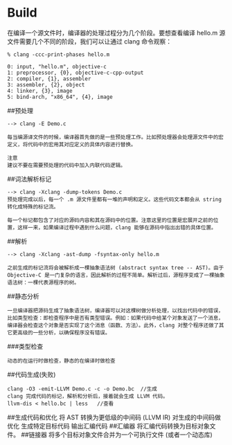 # Build

<!-- create time: 2014-12-04 00:48:03  -->

在编译一个源文件时，编译器的处理过程分为几个阶段。要想查看编译 hello.m 源文件需要几个不同的阶段，我们可以让通过 clang 命令观察：

    % clang -ccc-print-phases hello.m

    0: input, "hello.m", objective-c
    1: preprocessor, {0}, objective-c-cpp-output
    2: compiler, {1}, assembler
    3: assembler, {2}, object
    4: linker, {3}, image
    5: bind-arch, "x86_64", {4}, image

##预处理

    --> clang -E Demo.c
    
    每当编源译文件的时候，编译器首先做的是一些预处理工作。比如预处理器会处理源文件中的宏定义，将代码中的宏用其对应定义的具体内容进行替换。

    注意
    建议不要在需要预处理的代码中加入内联代码逻辑。

##词法解析标记

    --> clang -Xclang -dump-tokens Demo.c
    预处理完成以后，每一个 .m 源文件里都有一堆的声明和定义。这些代码文本都会从 string 转化成特殊的标记流。

    每一个标记都包含了对应的源码内容和其在源码中的位置。注意这里的位置是宏展开之前的位置，这样一来，如果编译过程中遇到什么问题，clang 能够在源码中指出出错的具体位置。

##解析

    --> clang -Xclang -ast-dump -fsyntax-only hello.m
    
    之前生成的标记流将会被解析成一棵抽象语法树 (abstract syntax tree -- AST)。由于 Objective-C 是一门复杂的语言，因此解析的过程不简单。解析过后，源程序变成了一棵抽象语法树：一棵代表源程序的树。
    
##静态分析

    一旦编译器把源码生成了抽象语法树，编译器可以对这棵树做分析处理，以找出代码中的错误，比如类型检查：即检查程序中是否有类型错误。例如：如果代码中给某个对象发送了一个消息，编译器会检查这个对象是否实现了这个消息（函数、方法）。此外，clang 对整个程序还做了其它更高级的一些分析，以确保程序没有错误。
    
###类型检查

    动态的在运行时做检查，静态的在编译时做检查

##代码生成(失败)

    clang -O3 -emit-LLVM Demo.c -c -o Demo.bc  //生成
    clang 完成代码的标记，解析和分析后，接着就会生成 LLVM 代码。
    llvm-dis < hello.bc | less   //查看
##生成代码和优化
    将 AST 转换为更低级的中间码 (LLVM IR)
    对生成的中间码做优化
    生成特定目标代码
    输出汇编代码
##汇编器
    将汇编代码转换为目标对象文件。
##链接器
    将多个目标对象文件合并为一个可执行文件 (或者一个动态库)
